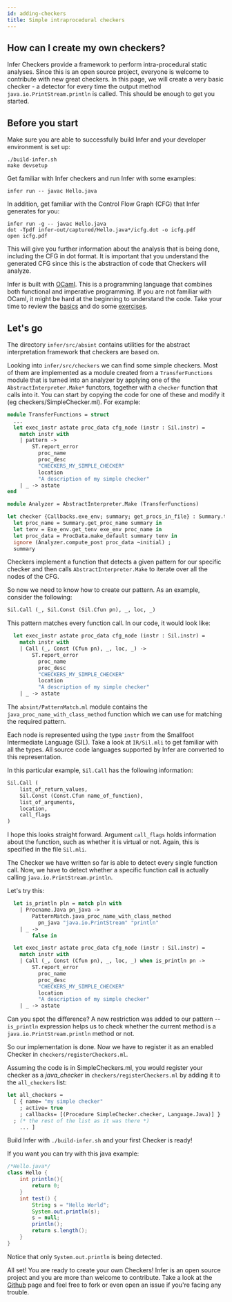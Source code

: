 ```yaml
---
id: adding-checkers
title: Simple intraprocedural checkers
---
```


## How can I create my own checkers?

Infer Checkers provide a framework to perform intra-procedural static analyses.
Since this is an open source project, everyone is welcome to contribute with new
great checkers. In this page, we will create a very basic checker - a detector
for every time the output method `java.io.PrintStream.println` is called. This
should be enough to get you started.

## Before you start

Make sure you are able to successfully build Infer and your developer
environment is set up:

```
./build-infer.sh
make devsetup
```

Get familiar with Infer checkers and run Infer with some examples:

```
infer run -- javac Hello.java
```

In addition, get familiar with the Control Flow Graph (CFG) that Infer generates
for you:

```
infer run -g -- javac Hello.java
dot -Tpdf infer-out/captured/Hello.java*/icfg.dot -o icfg.pdf
open icfg.pdf
```

This will give you further information about the analysis that is being done,
including the CFG in dot format. It is important that you understand the
generated CFG since this is the abstraction of code that Checkers will analyze.

Infer is built with [OCaml](https://ocaml.org). This is a programming language
that combines both functional and imperative programming. If you are not
familiar with OCaml, it might be hard at the beginning to understand the code.
Take your time to review the
[basics](https://ocaml.org/learn/tutorials/basics.html) and do some
[exercises](https://ocaml.org/learn/tutorials/99problems.html).

## Let's go

The directory `infer/src/absint` contains utilities for the abstract
interpretation framework that checkers are based on.

Looking into `infer/src/checkers` we can find some simple checkers. Most of them
are implemented as a module created from a `TransferFunctions` module that is
turned into an analyzer by applying one of the `AbstractInterpreter.Make*`
functors, together with a `checker` function that calls into it. You can start
by copying the code for one of these and modify it (eg
checkers/SimpleChecker.ml). For example:

```ocaml
module TransferFunctions = struct
  ...
  let exec_instr astate proc_data cfg_node (instr : Sil.instr) =
    match instr with
    | pattern ->
        ST.report_error
          proc_name
          proc_desc
          "CHECKERS_MY_SIMPLE_CHECKER"
          location
          "A description of my simple checker"
    | _ -> astate
end

module Analyzer = AbstractInterpreter.Make (TransferFunctions)

let checker {Callbacks.exe_env; summary; get_procs_in_file} : Summary.t =
  let proc_name = Summary.get_proc_name summary in
  let tenv = Exe_env.get_tenv exe_env proc_name in
  let proc_data = ProcData.make_default summary tenv in
  ignore (Analyzer.compute_post proc_data ~initial) ;
  summary
```

Checkers implement a function that detects a given pattern for our specific
checker and then calls `AbstractInterpreter.Make` to iterate over all the nodes
of the CFG.

So now we need to know how to create our pattern. As an example, consider the
following:

```ocaml
Sil.Call (_, Sil.Const (Sil.Cfun pn), _, loc, _)
```

This pattern matches every function call. In our code, it would look like:

```ocaml
  let exec_instr astate proc_data cfg_node (instr : Sil.instr) =
    match instr with
    | Call (_, Const (Cfun pn), _, loc, _) ->
        ST.report_error
          proc_name
          proc_desc
          "CHECKERS_MY_SIMPLE_CHECKER"
          location
          "A description of my simple checker"
    | _ -> astate
```

The `absint/PatternMatch.ml` module contains the
`java_proc_name_with_class_method` function which we can use for matching the
required pattern.

Each node is represented using the type `instr` from the Smallfoot Intermediate
Language (SIL). Take a look at `IR/Sil.mli` to get familiar with all the types.
All source code languages supported by Infer are converted to this
representation.

In this particular example, `Sil.Call` has the following information:

```ocaml
Sil.Call (
	list_of_return_values,
	Sil.Const (Const.Cfun name_of_function),
	list_of_arguments,
	location,
	call_flags
)
```

I hope this looks straight forward. Argument `call_flags` holds information
about the function, such as whether it is virtual or not. Again, this is
specified in the file `Sil.mli`.

The Checker we have written so far is able to detect every single function call.
Now, we have to detect whether a specific function call is actually calling
`java.io.PrintStream.println`.

Let's try this:

```ocaml
  let is_println pln = match pln with
    | Procname.Java pn_java ->
        PatternMatch.java_proc_name_with_class_method
          pn_java "java.io.PrintStream" "println"
    | _ ->
        false in

  let exec_instr astate proc_data cfg_node (instr : Sil.instr) =
    match instr with
    | Call (_, Const (Cfun pn), _, loc, _) when is_println pn ->
        ST.report_error
          proc_name
          proc_desc
          "CHECKERS_MY_SIMPLE_CHECKER"
          location
          "A description of my simple checker"
    | _ -> astate

```

Can you spot the difference? A new restriction was added to our pattern --
`is_println` expression helps us to check whether the current method is a
`java.io.PrintStream.println` method or not.

So our implementation is done. Now we have to register it as an enabled Checker
in `checkers/registerCheckers.ml`.

Assuming the code is in SimpleCheckers.ml, you would register your checker as a
_java_checker_ in `checkers/registerCheckers.ml` by adding it to the
`all_checkers` list:

```ocaml
let all_checkers =
  [ { name= "my simple checker"
    ; active= true
    ; callbacks= [(Procedure SimpleChecker.checker, Language.Java)] }
  ; (* the rest of the list as it was there *)
    ... ]
```

Build Infer with `./build-infer.sh` and your first Checker is ready!

If you want you can try with this java example:

```java
/*Hello.java*/
class Hello {
	int println(){
		return 0;
	}
	int test() {
		String s = "Hello World";
		System.out.println(s);
		s = null;
		println();
		return s.length();
	}
}
```

Notice that only `System.out.println` is being detected.

All set! You are ready to create your own Checkers! Infer is an open source
project and you are more than welcome to contribute. Take a look at the
[Github](https://github.com/facebook/infer/) page and feel free to fork or even
open an issue if you're facing any trouble.
